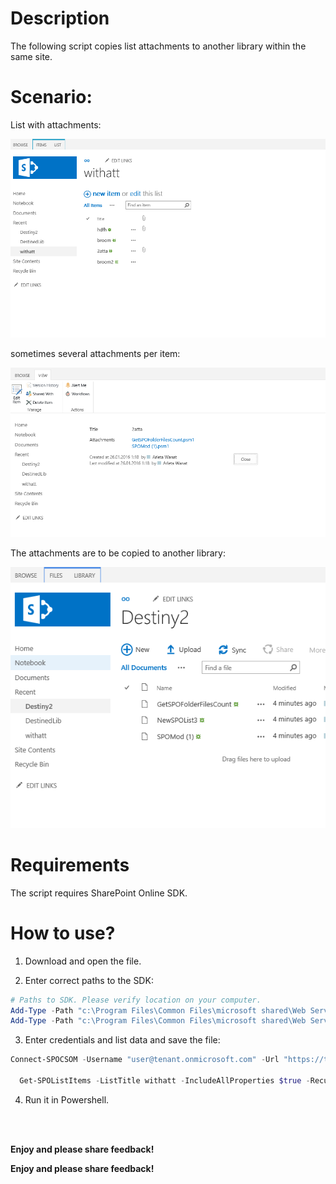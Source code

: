 # Description
The following script copies list attachments to another library within the same site.



# Scenario:
 
List with attachments:

<img src="../Copy list attachments to a separate library/Capture.PNG">

sometimes several attachments per item:

<img src="../Copy list attachments to a separate library/Capture2.PNG">

The attachments are to be copied to another library:

<img src="../Copy list attachments to a separate library/Capture3.PNG">

# Requirements
The script requires SharePoint Online SDK.

# How to use?
1. Download and open the file.

2. Enter correct paths to the SDK:

```PowerShell
# Paths to SDK. Please verify location on your computer. 
Add-Type -Path "c:\Program Files\Common Files\microsoft shared\Web Server Extensions\16\ISAPI\Microsoft.SharePoint.Client.dll"  
Add-Type -Path "c:\Program Files\Common Files\microsoft shared\Web Server Extensions\16\ISAPI\Microsoft.SharePoint.Client.Runtime.dll" 
``` 
3. Enter credentials and list data and save the file:
 
```PowerShell
Connect-SPOCSOM -Username "user@tenant.onmicrosoft.com" -Url "https://tenant.sharepoint.com/sites/powie4"  
 
  Get-SPOListItems -ListTitle withatt -IncludeAllProperties $true -Recursive -DestinationLibrary "/sites/powie4/Destiny2/" -Overwrite $true
```  
 4. Run it in Powershell.


<br/><br/>

<b>Enjoy and please share feedback!</b>

<b>Enjoy and please share feedback!</b>

